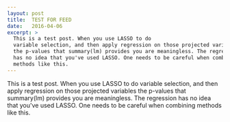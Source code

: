 ```yaml
---
layout: post
title:  TEST FOR FEED
date:   2016-04-06
excerpt: >
  This is a test post. When you use LASSO to do
  variable selection, and then apply regression on those projected variables
  the p-values that summary(lm) provides you are meaningless. The regression
  has no idea that you've used LASSO. One needs to be careful when combining
  methods like this.
---
```

This is a test post. When you use LASSO to do
variable selection, and then apply regression on those projected variables
the p-values that summary(lm) provides you are meaningless. The regression
has no idea that you've used LASSO. One needs to be careful when combining
methods like this.
